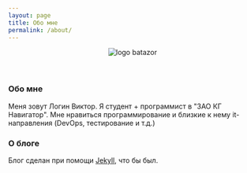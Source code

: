 ```yaml
---
layout: page
title: Обо мне
permalink: /about/
---
```


<header class="row s12">
  <img src="../images/batazor.png" class="center-align col s4 offset-s4 responsive-img logo" alt="logo batazor">
</header>

### Обо мне

Меня зовут Логин Виктор. Я студент + программист в "ЗАО КГ Навигатор".
Мне нравиться программирование и близкие к нему it-направления (DevOps, тестирование и т.д.)

### О блоге

Блог сделан при помощи [Jekyll](https://jekyllrb.com/), что бы был.
